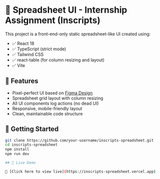 # 🧮 Spreadsheet UI - Internship Assignment (Inscripts)

This project is a front-end-only static spreadsheet-like UI created using:

- ✅ React 18
- ✅ TypeScript (strict mode)
- ✅ Tailwind CSS
- ✅ react-table (for column resizing and layout)
- ✅ Vite

## 🔧 Features

- Pixel-perfect UI based on [Figma Design](https://www.figma.com/design/3nywpu5sz45RrCmwe68QZP/Intern-Design-Assigment?node-id=2-2535&t=DJGGMt8I4fiZjoIB-1)
- Spreadsheet grid layout with column resizing
- All UI components log actions (no dead UI)
- Responsive, mobile-friendly layout
- Clean, maintainable code structure

## 🚀 Getting Started

```bash
git clone https://github.com/your-username/inscripts-spreadsheet.git
cd inscripts-spreadsheet
npm install
npm run dev

## 🚀 Live Demo

🔗 [Click here to view live](https://inscripts-spreadsheet.vercel.app)

